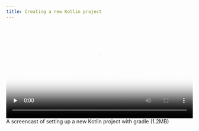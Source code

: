 ```yaml
---
title: Creating a new Kotlin project
---
```


<video 
  width="100%" 
  controls 
  class="my-2 drop-shadow-small" 
  preload="none"
  poster="{% link getting-started/guides/windows-intellij-kotlin-new-project.mp4.thumb.jpg %}"
  src="{% link getting-started/guides/windows-intellij-kotlin-new-project.mp4 %}"></video>
<span class="text-center d-block small">A screencast of setting up a new Kotlin project with gradle (1.2MB)</span>

